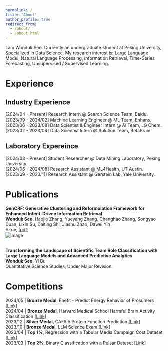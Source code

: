 ```yaml
---
permalink: /
title: "About"
author_profile: true
redirect_from: 
  - /about/
  - /about.html
---
```


I am Wonduk Seo. Currently an undergraduate student at Peking University, Specialized in Data Science. My research interest is: Large Language Model, Natural Language Processing, Information Retrieval, Time-Series Forecasting, Unsupervised / Supervised Learning.

# Experience
## Industry Experience
[2024/04 - Present] Research Intern @ Search Science Team, Baidu.<br/>
[2023/09 - 2024/02] Machine Learning Engineer @ ML Team, Enhans.<br/>
[2023/06 - 2023/08] Data Scientist & Engineer Intern @ AI Team, LG Chem.<br/>
[2023/02 - 2023/04] Data Scientist Intern @ Solution Team, BetaBrain.<br/>

## Laboratory Expereince
[2024/03 - Present] Student Researcher @ Data Mining Laboratory, Peking University.<br/>
[2024/06 - 2024/08] Research Assistant @ ML4Health, UT Austin.<br/>
[2023/09 - 2023/11] Research Assistant @ Gerstein Lab, Yale University.<br/>

# Publications
<b>GenCRF: Generative Clustering and Reformulation Framework for Enhanced Intent-Driven Information Retrieval</b><br/>
<b>Wonduk Seo</b>, Haojie Zhang, Yueyang Zhang, Changhao Zhang, Songyao Duan, Lixin Su, Daiting Shi, Jiashu Zhao, Dawei Yin<br/>
Arxiv, [[pdf]](https://arxiv.org/pdf/2409.10909)<br/>
![image](https://github.com/user-attachments/assets/c14052dd-fa03-4009-89ac-d6b1a1358426)<br/><br/>

<b>Transforming the Landscape of Scientific Team Role Classification with Large Language Models and Advanced Predictive Analytics</b><br/>
<b>Wonduk Seo</b>, Yi Bu<br/>
Quantitative Science Studies, Under Major Revision. <br/>

# Competitions
2024/05 | <b>Bronze Medal</b>, Enefit - Predict Energy Behavior of Prosumers [[Link]](https://www.kaggle.com/competitions/predict-energy-behavior-of-prosumers)<br/>
2024/04 | <b>Bronze Medal</b>, Harvard Medical School Harmful Brain Activity Classification [[Link]](https://www.kaggle.com/competitions/hms-harmful-brain-activity-classification)<br/>
2023/12 | <b>Silver Medal</b>, CAFA 5 Protein Function Prediction [[Link]](https://www.kaggle.com/competitions/cafa-5-protein-function-prediction)<br/>
2023/10 | <b>Bronze Medal</b>, LLM Science Exam [[Link]](https://www.kaggle.com/competitions/kaggle-llm-science-exam)<br/>
2023/04 | <b>Top 1%</b>, Regression with a Tabular Media Campaign Cost Dataset [[Link]](https://www.kaggle.com/competitions/playground-series-s3e11)<br/>
2023/03 | <b>Top 2%</b>, Binary Classification with a Pulsar Dataset [[Link]](https://www.kaggle.com/competitions/playground-series-s3e10)<br/>


